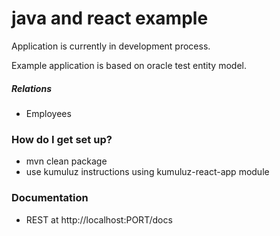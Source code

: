 # java and react example

Application is currently in development process.

Example application is based on oracle test entity model.

##### Relations #####
* Employees

### How do I get set up? ###

* mvn clean package
* use kumuluz instructions using kumuluz-react-app module
 
### Documentation ###

* REST at http://localhost:PORT/docs
